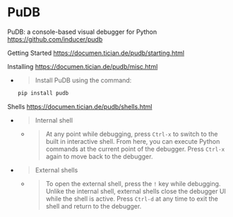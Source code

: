 
# PuDB

PuDB: a console-based visual debugger for Python https://github.com/inducer/pudb

Getting Started https://documen.tician.de/pudb/starting.html

Installing https://documen.tician.de/pudb/misc.html
- > Install PuDB using the command:
  ```py
  pip install pudb
  ```

Shells https://documen.tician.de/pudb/shells.html
- > Internal shell
  * > At any point while debugging, press `Ctrl-x` to switch to the built in interactive shell. From here, you can execute Python commands at the current point of the debugger. Press `Ctrl-x` again to move back to the debugger.
- > External shells
  * > To open the external shell, press the `!` key while debugging. Unlike the internal shell, external shells close the debugger UI while the shell is active. Press `Ctrl-d` at any time to exit the shell and return to the debugger.
